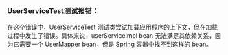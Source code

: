 


### UserServiceTest测试报错：

在这个错误中，UserServiceTest 测试类尝试加载应用程序的上下文，但在加载过程中发生了错误。具体来说，userServiceImpl bean 无法满足其依赖关系，因为它需要一个 UserMapper bean，但是 Spring 容器中找不到这样的 bean。